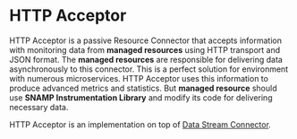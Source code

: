 HTTP Acceptor
====
HTTP Acceptor is a passive Resource Connector that accepts information with monitoring data from **managed resources** using HTTP transport and JSON format. The **managed resources** are responsible for delivering data asynchronously to this connector. This is a perfect solution for environment with numerous microservices. HTTP Acceptor uses this information to produce advanced metrics and statistics. But **managed resource** should use **SNAMP Instrumentation Library** and modify its code for delivering necessary data.

HTTP Acceptor is an implementation on top of [Data Stream Connector](ds-connector.md).
